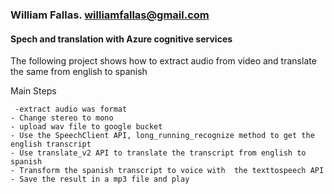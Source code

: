 
### William Fallas. williamfallas@gmail.com


#### Spech and translation with  Azure cognitive services

The following project shows how to extract audio from video and translate  the same from english to spanish

Main Steps

     -extract audio was format
    - Change stereo to mono
    - upload wav file to google bucket
    - Use the SpeechClient API, long_running_recognize method to get the english transcript
    - Use translate_v2 API to translate the transcript from english to spanish
    - Transform the spanish transcript to voice with  the texttospeech API 
    - Save the result in a mp3 file and play